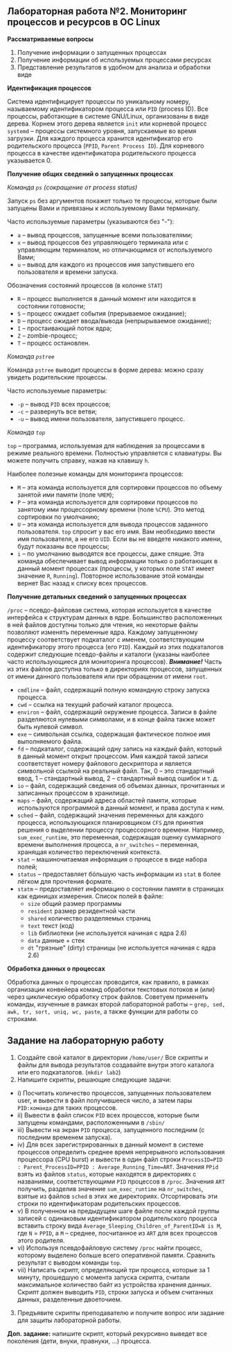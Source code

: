 ## Лабораторная работа №2. Мониторинг процессов и ресурсов в ОС Linux

**Рассматриваемые вопросы**
1. Получение информации о запущенных процессах
2. Получение информации об используемых процессами ресурсах
3. Представление результатов в удобном для анализа и обработки виде

**Идентификация процессов**

Cистема идентифицирует процессы по уникальному номеру, называемому идентификатором процесса или `PID` (process ID). Все процессы, работающие в системе GNU/Linux, организованы в виде дерева. Корнем этого дерева является `init` или корневой процесс `systemd` – процессы системного уровня, запускаемые во время загрузки. Для каждого процесса хранится идентификатор его родительского процесса (`PPID`, `Parent Process ID`). Для корневого процесса в качестве идентификатора родительского процесса указывается 0.

**Получение общих сведений о запущенных процессах**

_Команда `ps` (сокращение от process status)_

Запуск `ps` без аргументов покажет только те процессы, которые были запущены Вами и привязаны к используемому Вами терминалу.

Часто используемые параметры (указываются без "-"):
* `a` – вывод процессов, запущенные всеми пользователями;
* `x` – вывод процессов без управляющего терминала или с управляющим терминалом, но отличающимся от используемого Вами;
* `u` – вывод для каждого из процессов имя запустившего его пользователя и времени запуска.
  
Обозначения состояний процессов (в колонке `STAT`)
* `R` – процесс выполняется в данный момент или находится в состоянии готовности;
* `S` – процесс ожидает события (прерываемое ожидание);
* `D` – процесс ожидает ввода/вывода (непрырываемое ожидание);
* `I` – простаивающий поток ядра;
* `Z` – zombie-процесс;
* `T` – процесс остановлен.

_Команда `pstree`_

Команда `pstree` выводит процессы в форме дерева: можно сразу увидеть родительские процессы.

Часто используемые параметры:
* `-p` – вывод `PID` всех процессов;
* `-с` – развернуть все ветви;
* `-u` – вывод имени пользователя, запустившего процесс.

_Команда `top`_

`top` – программа, используемая для наблюдения за процессами в режиме реального времени. Полностью управляется с клавиатуры. Вы можете получить справку, нажав на клавишу `h`. 

Наиболее полезные команды для мониторинга процессов:
* `M` – эта команда используется для сортировки процессов по объему занятой ими памяти (поле `%MEM`);
* `P` – эта команда используется для сортировки процессов по занятому ими процессорному времени (поле `%CPU`). Это метод сортировки по умолчанию;
* `U` – эта команда используется для вывода процессов заданного пользователя. `top` спросит у вас его имя. Вам необходимо ввести имя пользователя, а не его `UID`. Если вы не введете никакого имени, будут показаны все процессы;
* `i` – по умолчанию выводятся все процессы, даже спящие. Эта команда обеспечивает вывод информации только о работающих в данный момент процессах (процессы, у которых поле `STAT` имеет значение `R`, `Running`). Повторное использование этой команды вернет Вас назад к списку всех процессов.

**Получение детальных сведений о запущенных процессах**

`/proc` – псевдо-файловая система, которая используется в качестве интерфейса к структурам данных в ядре. Большинство расположенных в ней файлов доступны только для чтения, но некоторые файлы позволяют изменять переменные ядра. Каждому запущенному процессу соответствует подкаталог с именем, соответствующим идентификатору этого процесса (его `PID`). Каждый из этих подкаталогов содержит следующие псевдо-файлы и каталоги (указаны наиболее часто использующиеся для мониторинга процессов). __*Внимание!*__ Часть из этих файлов доступна только в директориях процессов, запущенных от имени данного пользователя или при обращении от имени `root`.
* `cmdline` – файл, содержащий полную командную строку запуска процесса.
* `cwd` – ссылка на текущий рабочий каталог процесса.
* `environ` – файл, содержащий окружение процесса. Записи в файле разделяются нулевыми символами, и в конце файла также может быть нулевой символ. 
* `exe` – символьная ссылка, содержащая фактическое полное имя выполняемого файла.
* `fd` – подкаталог, содержащий одну запись на каждый файл, который в данный момент открыт процессом. Имя каждой такой записи соответствует номеру файлового дескриптора и является символьной ссылкой на реальный файл. Так, 0 – это стандартный ввод, 1 – стандартный вывод, 2 – стандартный вывод ошибок и т. д.
* `io` – файл, содержащий сведения об объемах данных, прочитанных и записанных процессом в хранилище.
* `maps` – файл, содержащий адреса областей памяти, которые используются программой в данный момент, и права доступа к ним.
* `sched` – файл, содержащий значения переменных для каждого процесса, использующихся планировщиком `CFS` для принятия решения о выделении процессу процессорного времени. Например, `sum_exec_runtime`, это переменная, содержащая оценку суммарного времени выполнения процесса, а `nr_switches` – переменная, хранящая количество переключений контекста.
* `stat` – машиночитаемая информация о процессе в виде набора полей;
* `status` – предоставляет бóльшую часть информации из `stat` в более лёгком для прочтения формате.
* `statm` – предоставляет информацию о состоянии памяти в страницах как единицах измерения. Список полей в файле:
  * `size` общий размер программы
  * `resident` размер резидентной части
  * `shared` количество разделяемых страниц
  * `text` текст (код)
  * `lib` библиотеки (не используется начиная с ядра 2.6)
  * `data` данные + стек
  * `dt` "грязные" (dirty) страницы (не используется начиная с ядра 2.6)
  
**Обработка данных о процессах**

Обработка данных о процессах проводится, как правило, в рамках организации конвейера команд обработки текстовых потоков и (или) через циклическую обработку строк файлов. Советуем применять команды, изученные в рамках второй лабораторной работы – `grep, sed, awk, tr, sort, uniq, wc, paste`, а также функции для работы со строками.

## Задание на лабораторную работу
1. Создайте свой каталог в директории `/home/user/` Все скрипты и файлы для вывода результатов создавайте внутри этого каталога или его подкаталогов. (`mkdir lab2`)
2. Напишите скрипты, решающие следующие задачи:
* i) Посчитать количество процессов, запущенных пользователем user, и вывести в файл получившееся число, а затем пары `PID:команда` для таких процессов.
* ii) Вывести в файл список `PID` всех процессов, которые были запущены командами, расположенными в `/sbin/`
* iii) Вывести на экран `PID` процесса, запущенного последним (с последним временем запуска).
* iv) Для всех зарегистрированных в данный момент в системе процессов определить среднее время непрерывного использования процессора (CPU burst) и вывести в один файл строки `ProcessID=PID : Parent_ProcessID=PPID : Average_Running_Time=ART`. Значения `PPid` взять из файлов `status`, которые находятся в директориях с названиями, соответствующими `PID` процессов в `/proc`. Значения `ART` получить, разделив значение `sum_exec_runtime` на `nr_switches`, взятые из файлов `sched` в этих же директориях. Отсортировать эти строки по идентификаторам родительских процессов.
* v) В полученном на предыдущем шаге файле после каждой группы записей с одинаковым идентификатором родительского процесса вставить строку вида `Average_Sleeping_Children_of_ParentID=N is M`, где `N` = `PPID`, а `M` – среднее, посчитанное из `ART` для всех процессов этого родителя.
* vi) Используя псевдофайловую систему `/proc` найти процесс, которому выделено больше всего оперативной памяти. Сравнить результат с выводом команды `top`.
* vii) Написать скрипт, определяющий три процесса, которые за 1 минуту, прошедшую с момента запуска скрипта, считали максимальное количество байт из устройства хранения данных. Скрипт должен выводить `PID`, строки запуска и объем считанных данных, разделенные двоеточием.
3. Предъявите скрипты преподавателю и получите вопрос или задание для защиты лабораторной работы.

**Доп. задание:** напишите скрипт, который рекурсивно выведет все поколения (дети, внуки, правнуки, ...) процесса.
